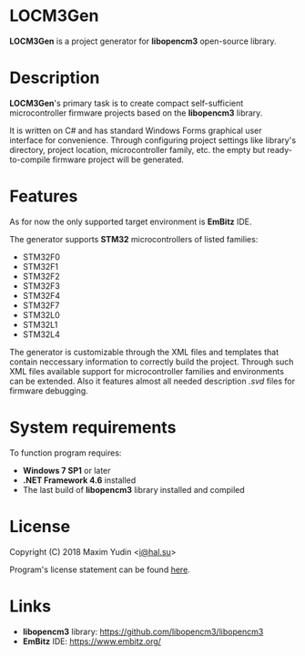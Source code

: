 # LOCM3Gen

**LOCM3Gen** is a project generator for **libopencm3** open-source library.

# Description

**LOCM3Gen**'s primary task is to create compact self-sufficient microcontroller firmware projects based on the **libopencm3** library.

It is written on C# and has standard Windows Forms graphical user interface for convenience. Through configuring project settings like library's directory, project location, microcontroller family, etc. the empty but ready-to-compile firmware project will be generated.

# Features

As for now the only supported target environment is **EmBitz** IDE.

The generator supports **STM32** microcontrollers of listed families:

* STM32F0
* STM32F1
* STM32F2
* STM32F3
* STM32F4
* STM32F7
* STM32L0
* STM32L1
* STM32L4

The generator is customizable through the XML files and templates that contain neccessary information to correctly build the project. Through such XML files available support for microcontroller families and environments can be extended. Also it features almost all needed description *.svd* files for firmware debugging.

# System requirements

To function program requires:

* **Windows 7 SP1** or later
* **.NET Framework 4.6** installed
* The last build of **libopencm3** library installed and compiled

# License

Copyright (C) 2018 Maxim Yudin <<i@hal.su>>

Program's license statement can be found [here](LOCM3Gen/LICENSE.txt).

# Links

* **libopencm3** library: <https://github.com/libopencm3/libopencm3>
* **EmBitz** IDE: <https://www.embitz.org/>